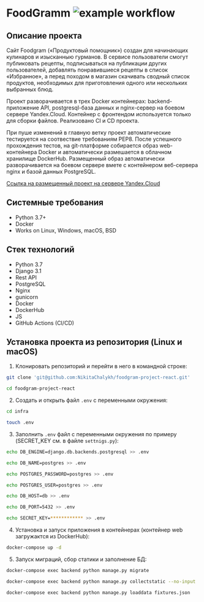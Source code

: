 FoodGramm
![example workflow](https://github.com/NikitaChalykh/foodgram-project-react/actions/workflows/foodgramm_workflow.yml/badge.svg)
=====

Описание проекта
----------
Cайт Foodgram («Продуктовый помощник») создан для начинающих кулинаров и изысканныю гурманов. В сервисе пользователи смогут публиковать рецепты, подписываться на публикации других пользователей, добавлять понравившиеся рецепты в список «Избранное», а перед походом в магазин скачивать сводный список продуктов, необходимых для приготовления одного или нескольких выбранных блюд.

Проект разворачивается в трех Docker контейнерах: backend-приложение API, postgresql-база данных и nginx-сервер на боевом сервере Yandex.Cloud. Контейнер с фронтендом используется только для сборки файлов. Реализовано CI и CD проекта. 

При пуше изменений в главную ветку проект автоматические тестируется на соотвествие требованиям PEP8. После успешного прохождения тестов, на git-платформе собирается образ web-контейнера Docker и автоматически размешается в облачном хранилище DockerHub. Размещенный образ автоматически разворачивается на боевом сервере вмете с контейнером веб-сервера nginx и базой данных PostgreSQL.

[Ссылка на размещенный проект на сервере Yandex.Cloud](http://chafoodgramm.ddns.net/)

Системные требования
----------
* Python 3.7+
* Docker
* Works on Linux, Windows, macOS, BSD

Стек технологий
----------
* Python 3.7
* Django 3.1
* Rest API
* PostgreSQL
* Nginx
* gunicorn
* Docker
* DockerHub
* JS
* GitHub Actions (CI/CD)

Установка проекта из репозитория (Linux и macOS)
----------

1. Клонировать репозиторий и перейти в него в командной строке:
```bash
git clone 'git@github.com:NikitaChalykh/foodgram-project-react.git'

cd foodgram-project-react
```
2. Cоздать и открыть файл ```.env``` с переменными окружения:
```bash 
cd infra

touch .env
```

3. Заполнить ```.env``` файл с переменными окружения по примеру (SECRET_KEY см. в файле ```settnigs.py```):
```bash 
echo DB_ENGINE=django.db.backends.postgresql >> .env

echo DB_NAME=postgres >> .env

echo POSTGRES_PASSWORD=postgres >> .env

echo POSTGRES_USER=postgres >> .env

echo DB_HOST=db >> .env

echo DB_PORT=5432 >> .env

echo SECRET_KEY=************ >> .env
```

4. Установка и запуск приложения в контейнерах (контейнер web загружактся из DockerHub):
```bash 
docker-compose up -d
```

5. Запуск миграций, сбор статики и заполнение БД:
```bash 
docker-compose exec backend python manage.py migrate

docker-compose exec backend python manage.py collectstatic --no-input 

docker-compose exec backend python manage.py loaddata fixtures.json
```
